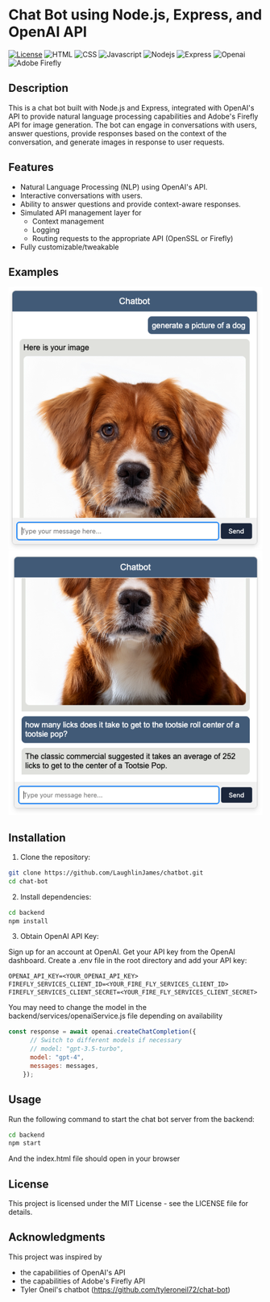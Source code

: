 # Chat Bot using Node.js, Express, and OpenAI API

[![License](https://img.shields.io/badge/License-MIT-blue.svg)](https://opensource.org/licenses/MIT)
![HTML](https://img.shields.io/badge/HTML-239120?style=for-the-badge&logo=html5&logoColor=white)
![CSS](https://img.shields.io/badge/CSS3-1572B6?style=for-the-badge&logo=css3&logoColor=white)
![Javascript](https://img.shields.io/badge/JavaScript-F7DF1E?style=for-the-badge&logo=javascript&logoColor=black)
![Nodejs](https://img.shields.io/badge/Node.js-43853D?style=for-the-badge&logo=node.js&logoColor=white)
![Express](https://img.shields.io/badge/Express.js-404D59?style=for-the-badge)
![Openai](https://img.shields.io/badge/Openai-404D59?style=for-the-badge)
![Adobe Firefly](https://img.shields.io/badge/Adobe-Firefly-FE0F00?logo=adobe&logoColor=white)

## Description

This is a chat bot built with Node.js and Express, integrated with OpenAI's API to provide natural language processing capabilities and Adobe's Firefly API for image generation. The bot can engage in conversations with users, answer questions, provide responses based on the context of the conversation, and generate images in response to user requests.

## Features

- Natural Language Processing (NLP) using OpenAI's API.
- Interactive conversations with users.
- Ability to answer questions and provide context-aware responses.
- Simulated API management layer for 
  - Context management
  - Logging
  - Routing requests to the appropriate API (OpenSSL or Firefly)
- Fully customizable/tweakable

## Examples
![image](https://github.com/LaughlinJames/chatbot/blob/main/sample-images/Image%20Generation.png)
![image](https://github.com/LaughlinJames/chatbot/blob/main/sample-images/NLP%20Request.png)


## Installation

1. Clone the repository:

```bash
git clone https://github.com/LaughlinJames/chatbot.git
cd chat-bot
```

2. Install dependencies:

```bash
cd backend
npm install
```

3. Obtain OpenAI API Key:

Sign up for an account at OpenAI.
Get your API key from the OpenAI dashboard.
Create a .env file in the root directory and add your API key:
```dotenv
OPENAI_API_KEY=<YOUR_OPENAI_API_KEY>
FIREFLY_SERVICES_CLIENT_ID=<YOUR_FIRE_FLY_SERVICES_CLIENT_ID>
FIREFLY_SERVICES_CLIENT_SECRET=<YOUR_FIRE_FLY_SERVICES_CLIENT_SECRET>
```
You may need to change the model in the backend/services/openaiService.js file depending on availability
```javascript
const response = await openai.createChatCompletion({
      // Switch to different models if necessary
      // model: "gpt-3.5-turbo",
      model: "gpt-4",
      messages: messages,
    });
```


## Usage
Run the following command to start the chat bot server from the backend:
```bash
cd backend
npm start
```
And the index.html file should open in your browser


## License
This project is licensed under the MIT License - see the LICENSE file for details.

## Acknowledgments
This project was inspired by 
- the capabilities of OpenAI's API
- the capabilities of Adobe's Firefly API
- Tyler Oneil's chatbot (https://github.com/tyleroneil72/chat-bot)


